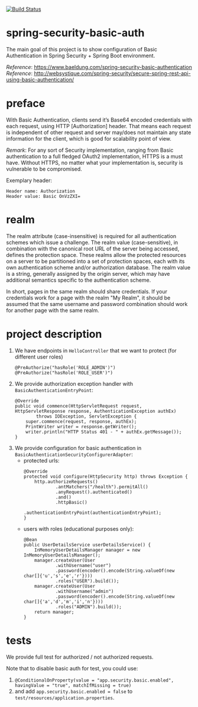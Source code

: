 [![Build Status](https://travis-ci.com/mtumilowicz/spring-security-basic-auth.svg?branch=master)](https://travis-ci.com/mtumilowicz/spring-security-basic-auth)

# spring-security-basic-auth
The main goal of this project is to show configuration of Basic Authentication in
Spring Security + Spring Boot environment.

_Reference_: https://www.baeldung.com/spring-security-basic-authentication  
_Reference_: http://websystique.com/spring-security/secure-spring-rest-api-using-basic-authentication/

# preface
With Basic Authentication, clients send it’s Base64 encoded 
credentials with each request, using HTTP [Authorization] header. 
That means each request is independent of other request and server 
may/does not maintain any state information for the client, 
which is good for scalability point of view.

_Remark_: For any sort of Security implementation, ranging from Basic 
authentication to a full fledged OAuth2 implementation, HTTPS is a must 
have. Without HTTPS, no matter what your implementation is, security is 
vulnerable to be compromised.

Exemplary header:
```
Header name: Authorization
Header value: Basic OnVzZXI=
```

# realm
The realm attribute (case-insensitive) is required for all authentication 
schemes which issue a challenge. The realm value (case-sensitive), in combination 
with the canonical root URL of the server being accessed, defines the protection 
space. These realms allow the protected resources on a server to be partitioned 
into a set of protection spaces, each with its own authentication scheme and/or 
authorization database. The realm value is a string, generally assigned by the origin 
server, which may have additional semantics specific to the authentication scheme.

In short, pages in the same realm should share credentials. If your credentials work 
for a page with the realm "My Realm", it should be assumed that the same username 
and password combination should work for another page with the same realm.

# project description
1. We have endpoints in `HelloController` that we want to protect (for different user roles)
    ```
    @PreAuthorize("hasRole('ROLE_ADMIN')")
    @PreAuthorize("hasRole('ROLE_USER')")
    ```
1. We provide authorization exception handler with `BasicAuthenticationEntryPoint`:
    ```
    @Override
    public void commence(HttpServletRequest request, HttpServletResponse response, AuthenticationException authEx)
            throws IOException, ServletException {
        super.commence(request, response, authEx);
        PrintWriter writer = response.getWriter();
        writer.println("HTTP Status 401 - " + authEx.getMessage());
    }    
1. We provide configuration for basic authentication in `BasicAuthenticationSecurityConfigurerAdapter`:
    * protected urls:
        ```
        @Override
        protected void configure(HttpSecurity http) throws Exception {
            http.authorizeRequests()
                    .antMatchers("/health").permitAll()
                    .anyRequest().authenticated()
                    .and()
                    .httpBasic()
                    .authenticationEntryPoint(authenticationEntryPoint);
        }    
        ```
    * users with roles (educational purposes only):
        ```
        @Bean
        public UserDetailsService userDetailsService() {
            InMemoryUserDetailsManager manager = new InMemoryUserDetailsManager();
            manager.createUser(User
                    .withUsername("user")
                    .password(encoder().encode(String.valueOf(new char[]{'u','s','e','r'})))
                    .roles("USER").build());
            manager.createUser(User
                    .withUsername("admin")
                    .password(encoder().encode(String.valueOf(new char[]{'a','d','m','i','n'})))
                    .roles("ADMIN").build());
            return manager;
        }    
        ```

# tests
We provide full test for authorized / not authorized requests.

Note that to disable basic auth for test, you could use:
1. `@ConditionalOnProperty(value = "app.security.basic.enabled", havingValue = "true", matchIfMissing = true)`
1. and add `app.security.basic.enabled = false` to `test/resources/application.properties`.